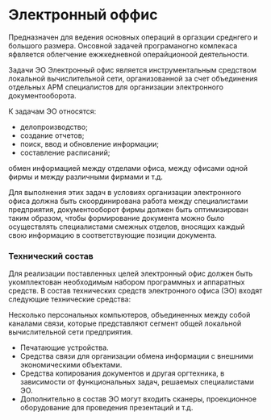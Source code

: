 # Электронный оффис

Предназначен для ведения основных операций в оргазции среднгего и большого размера.
Онсовной задачей програманогно комлекаса яфвляется облегчение ежжкедневной операйционоой деятельности.


Задачи ЭО
Электронный офис является инструментальным средством локальной вычислительной сети, организованной за счет объединения отдельных АРМ специалистов для организации электронного документооборота.

К задачам ЭО относятся:

* делопроизводство;
* создание отчетов;
* поиск, ввод и обновление информации;
* составление расписаний;

обмен информацией между отделами офиса, между офисами одной фирмы и между различными фирмами и т.д.

Для выполнения этих задач в условиях организации электронного офиса должна быть скоординирована работа между специалистами предприятия, документооборот фирмы должен быть оптимизирован таким образом, чтобы формирование документа можно было осуществлять специалистами смежных отделов, вносящих каждый свою информацию в соответствующие позиции документа.

### Технический состав
Для реализации поставленных целей электронный офис должен быть укомплектован необходимым набором программных и аппаратных средств. В состав технических средств электронного офиса (ЭО) входят следующие технические средства:

Несколько персональных компьютеров, объединенных между собой каналами связи, которые представляют сегмент общей локальной вычислительной сети предприятия.

* Печатающие устройства.
* Средства связи для организации обмена информации с внешними экономическими объектами.
* Средства копирования документов и другая оргтехника, в зависимости от функциональных задач, решаемых специалистами ЭО.
* Дополнительно в состав ЭО могут входить сканеры, проекционное оборудование для проведения презентаций и т.д.
